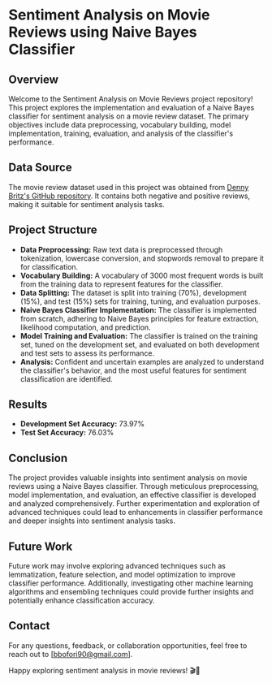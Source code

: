 # Sentiment Analysis on Movie Reviews using Naive Bayes Classifier

## Overview

Welcome to the Sentiment Analysis on Movie Reviews project repository! This project explores the implementation and evaluation of a Naive Bayes classifier for sentiment analysis on a movie review dataset. The primary objectives include data preprocessing, vocabulary building, model implementation, training, evaluation, and analysis of the classifier's performance.

## Data Source

The movie review dataset used in this project was obtained from [Denny Britz's GitHub repository](https://github.com/dennybritz/cnn-text-classification-tf/tree/master/data/rt-polaritydata). It contains both negative and positive reviews, making it suitable for sentiment analysis tasks.

## Project Structure

- **Data Preprocessing:** Raw text data is preprocessed through tokenization, lowercase conversion, and stopwords removal to prepare it for classification.
- **Vocabulary Building:** A vocabulary of 3000 most frequent words is built from the training data to represent features for the classifier.
- **Data Splitting:** The dataset is split into training (70%), development (15%), and test (15%) sets for training, tuning, and evaluation purposes.
- **Naive Bayes Classifier Implementation:** The classifier is implemented from scratch, adhering to Naive Bayes principles for feature extraction, likelihood computation, and prediction.
- **Model Training and Evaluation:** The classifier is trained on the training set, tuned on the development set, and evaluated on both development and test sets to assess its performance.
- **Analysis:** Confident and uncertain examples are analyzed to understand the classifier's behavior, and the most useful features for sentiment classification are identified.

## Results

- **Development Set Accuracy:** 73.97%
- **Test Set Accuracy:** 76.03%

## Conclusion

The project provides valuable insights into sentiment analysis on movie reviews using a Naive Bayes classifier. Through meticulous preprocessing, model implementation, and evaluation, an effective classifier is developed and analyzed comprehensively. Further experimentation and exploration of advanced techniques could lead to enhancements in classifier performance and deeper insights into sentiment analysis tasks.

## Future Work

Future work may involve exploring advanced techniques such as lemmatization, feature selection, and model optimization to improve classifier performance. Additionally, investigating other machine learning algorithms and ensembling techniques could provide further insights and potentially enhance classification accuracy.

## Contact

For any questions, feedback, or collaboration opportunities, feel free to reach out to [bbofori90@gmail.com].

Happy exploring sentiment analysis in movie reviews! 🎬📝
